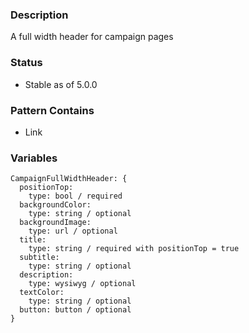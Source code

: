 ### Description
A full width header for campaign pages

### Status
* Stable as of 5.0.0

### Pattern Contains
* Link

### Variables
~~~
CampaignFullWidthHeader: {
  positionTop: 
    type: bool / required
  backgroundColor:
    type: string / optional
  backgroundImage: 
    type: url / optional
  title:
    type: string / required with positionTop = true
  subtitle:
    type: string / optional
  description:
    type: wysiwyg / optional
  textColor: 
    type: string / optional
  button: button / optional
}
~~~
